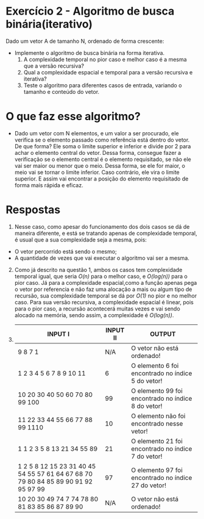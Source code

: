 # Exercício 2 - Algoritmo de busca binária(iterativo) 

Dado um vetor A de tamanho N, ordenado de forma crescente:
- Implemente o algoritmo de busca binária na forma iterativa.
  1. A complexidade temporal no pior caso e melhor caso é a mesma que a versão recursiva?
  2. Qual a complexidade espacial e temporal para a versão recursiva e iterativa?
  3. Teste o algoritmo para diferentes casos de entrada, variando o tamanho e conteúdo do vetor.

# O que faz esse algoritmo?

- Dado um vetor com N elementos, e um valor a ser procurado, ele verifica se o elemento passado como referência está dentro do vetor. De que forma? Ele soma o limite superior e inferior e divide por 2 para achar o elemento central do vetor. Dessa forma, consegue fazer a verificação se o elemento central é o elemento requisitado, se não ele vai ser maior ou menor que o meio. Dessa forma, se ele for maior, o meio vai se tornar o limite inferior. Caso contrário, ele vira o limite superior. E assim vai encontrar a posição do elemento requisitado de forma mais rápida e eficaz.

# Respostas
1. Nesse caso, como apesar do funcionamento dos dois casos se dá de maneira diferente, e está se tratando apenas de complexidade temporal, é usual que a sua complexidade seja a mesma, pois:
  - O vetor percorrido está sendo o mesmo;
  - A quantidade de vezes que vai executar o algoritmo vai ser a mesma.
2. Como já descrito na questão 1, ambos os casos tem complexidade temporal igual, que seria *O(n)* para o melhor caso, e *O(log(n))* para o pior caso. Já para a complexidade espacial,como a função apenas pega o vetor por referencia e não faz uma alocação a mais ou algum tipo de recursão, sua complexidade temporal se dá por *O(1)* no pior e no melhor caso. Para sua versão recursiva, a complexidade espacial é linear, pois para o pior caso, a recursão acontecerá muitas vezes e vai sendo alocado na memória, sendo assim, a complexidade é *O(log(n))*.
3. | INPUT I |  INPUT II | OUTPUT |
   |---------|-----------|--------|
   | 9 8 7 1 |    N/A    |  O vetor não está ordenado! |
   | 1 2 3 4 5 6 7 8 9 10 11 | 6 | O elemento 6 foi encontrado no índice 5 do vetor! |
   | 10 20 30 40 50 60 70 80 99 100 | 99 | O elemento 99 foi encontrado no índice 8 do vetor! |
   | 11 22 33 44 55 66 77 88 99 1110 | 10 | O elemento não foi encontrado nesse vetor! |
   | 1 1 2 3 5 8 13 21 34 55 89 | 21 | O elemento 21 foi encontrado no índice 7 do vetor! |
   | 1 2 5 8 12 15 23 31 40 45 54 55 57 61 64 67 68 70 79 80 84 85 89 90 91 92 95 97 99 | 97 | O elemento 97 foi encontrado no índice 27 do vetor! |
   | 10 20 30 49 74 7 74 78 80 81 83 85 86 87 89 90 | N/A | O vetor não está ordenado! |
